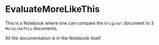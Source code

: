 # EvaluateMoreLikeThis

This is a Notebook where one can compare the `Original` document to 3 `MoreLikeThis` documents.

All the documentation is in the Notebook itself.
